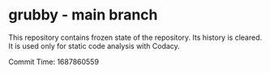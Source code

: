 # grubby - main branch

This repository contains frozen state of the repository.
Its history is cleared. It is used only for static code
analysis with Codacy.

Commit Time: 1687860559